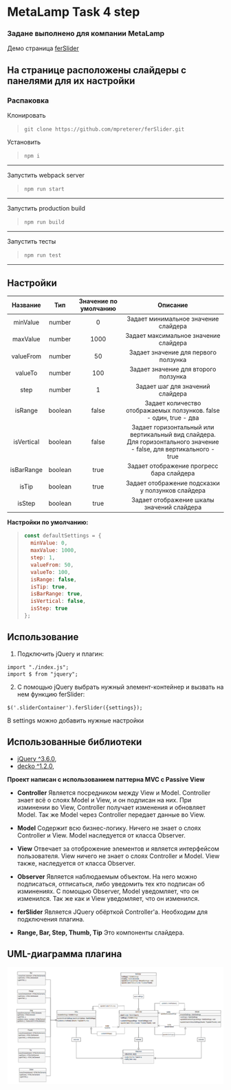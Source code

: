 # MetaLamp Task 4 step 
### Задане выполнено для компании MetaLamp
Демо страница
[ferSlider](https://mpreterer.github.io/ferSlider/)

На странице расположены слайдеры с панелями для их настройки
---
### Распаковка
Клонировать
>```git clone https://github.com/mpreterer/ferSlider.git```

Установить
>```npm i```
---

Запустить webpack server
>```npm run start```
---

Запустить production build
>```npm run build```
---

Запустить тесты
>```npm run test```
---

## Настройки
| Название   | Тип  | Значение по умолчанию | Описание |
| :-: | :-: | :-: | :-: |
| minValue | number | 0 | Задает минимальное значение слайдера |
| maxValue | number | 1000 | Задает максимальное значение слайдера |
| valueFrom | number | 50 | Задает значение для первого ползунка  |
| valueTo | number | 100 | Задает значение для второго ползунка  |
| step | number | 1 | Задает шаг для значений слайдера |
| isRange | boolean | false | Задает количество отображаемых ползунков. false - один, true - два |
| isVertical | boolean | false | Задает горизонтальный или вертикальный вид слайдера. Для горизонтального значение - false, для вертикального - true |
| isBarRange | boolean | true | Задает отображение прогресс бара слайдера |
| isTip | boolean | true | Задает отображение подсказки у ползунков слайдера |
| isStep | boolean | true | Задает отображение шкалы значений слайдера |

 **Настройки по умолчанию:**
  > ```js
  > const defaultSettings = {
  >   minValue: 0,
  >   maxValue: 1000,
  >   step: 1,
  >   valueFrom: 50,
  >   valueTo: 100,
  >   isRange: false,
  >   isTip: true,
  >   isBarRange: true,
  >   isVertical: false,
  >   isStep: true
  >};
  > ```

## Использование
1) Подключить jQuery и плагин:
```
import "./index.js";
import $ from "jquery";
```
2) С помощью jQuery выбрать нужный элемент-контейнер и вызвать на нем функцию ferSlider:
```
$('.sliderContainer').ferSlider({settings});
```
В settings можно добавить нужные настройки

## Использованные библиотеки
* [jQuery ^3.6.0](https://github.com/jquery/jquery),
* [decko ^1.2.0](https://www.npmjs.com/package/decko),

**Проект написан с использованием паттерна MVC с Passive View**

* **Controller** Является посредником между View и Model. Controller знает всё о слоях Model и View, и он подписан на них. При изминении во View, Controller получает изменения и обновляет Model. Так же Model через Controller передает данные во View.

* **Model** Содержит всю бизнес-логику. Ничего не знает о слоях Controller и View. Model наследуется от класса Observer.

* **View** Отвечает за отоброжение элементов и является интерфейсом пользователя. View ничего не знает о слоях Controller и Model. View также, наследуется от класса Observer.

* **Observer** Является наблюдаемым объектом. На него можно подписаться, отписаться, либо уведомить тех кто подписан об изминениях. С помощью Observer, Model уведомляет, что он изменился. Так же как и View уведомляет, что он изменился.

* **ferSlider** Является JQuery обёрткой Controller'а. Необходим для подключения плагина.

* **Range, Bar, Step, Thumb, Tip** Это компоненты слайдера.

## UML-диаграмма плагина
<img src=https://github.com/mpreterer/ferSlider/blob/master/UML.png alt="plugin UML"></img>

